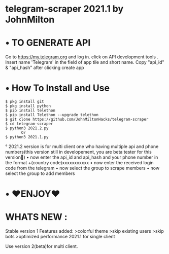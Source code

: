 
# telegram-scraper 2021.1 by JohnMilton

# • TO GENERATE API
   Go to https://my.telegram.org and log in.
   click on API development tools .
    Insert name 'Telegram' in the field of app tile and short name. 
    Copy "api_id" & "api_hash" after clicking create app

# • How To Install and Use
    $ pkg install git
    $ pkg install python
    $ pip install telethon
    $ pip install Telethon --upgrade telethon
    $ git clone https://github.com/JohnMiltonHacks/telegram-scraper
    $ cd telegram-scraper
    $ python3 2021.2.py
           Or
    $ python3 2021.1.py
   ° 2021.2 version is for multi client one who having multiple api and phone numbers(this version still in developement, you are beta tester for this version🤗)
   • now enter the api_id and api_hash and your phone number in the format +(country code)xxxxxxxxxxx
   • now enter the received login code from the telegram
   • now select the group to scrape members
   • now select the group to add members
# • ❤ENJOY❤

# WHATS NEW :
    
Stable version 1
Features added:
         >colorful theme
         >skip existing users
         >skip bots
         >optimized performance
2021.1 for single client

Use version 2(beta)for multi client.
